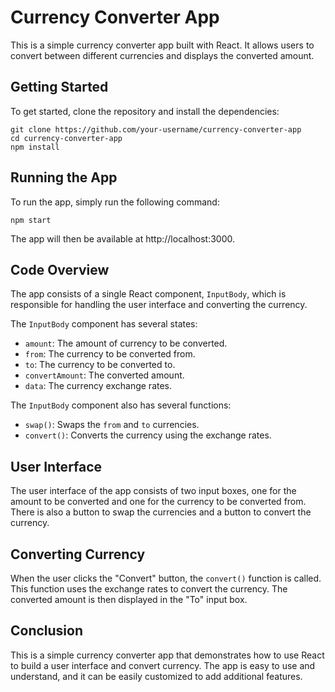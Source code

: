  # Currency Converter App

This is a simple currency converter app built with React. It allows users to convert between different currencies and displays the converted amount.

## Getting Started

To get started, clone the repository and install the dependencies:

```
git clone https://github.com/your-username/currency-converter-app
cd currency-converter-app
npm install
```

## Running the App

To run the app, simply run the following command:

```
npm start
```

The app will then be available at http://localhost:3000.

## Code Overview

The app consists of a single React component, `InputBody`, which is responsible for handling the user interface and converting the currency.

The `InputBody` component has several states:

* `amount`: The amount of currency to be converted.
* `from`: The currency to be converted from.
* `to`: The currency to be converted to.
* `convertAmount`: The converted amount.
* `data`: The currency exchange rates.

The `InputBody` component also has several functions:

* `swap()`: Swaps the `from` and `to` currencies.
* `convert()`: Converts the currency using the exchange rates.

## User Interface

The user interface of the app consists of two input boxes, one for the amount to be converted and one for the currency to be converted from. There is also a button to swap the currencies and a button to convert the currency.

## Converting Currency

When the user clicks the "Convert" button, the `convert()` function is called. This function uses the exchange rates to convert the currency. The converted amount is then displayed in the "To" input box.

## Conclusion

This is a simple currency converter app that demonstrates how to use React to build a user interface and convert currency. The app is easy to use and understand, and it can be easily customized to add additional features.

 